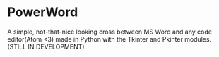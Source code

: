 # PowerWord
A simple, not-that-nice looking cross between MS Word and any code editor(Atom &lt;3) made in Python with the Tkinter and Pkinter modules. (STILL IN DEVELOPMENT)
